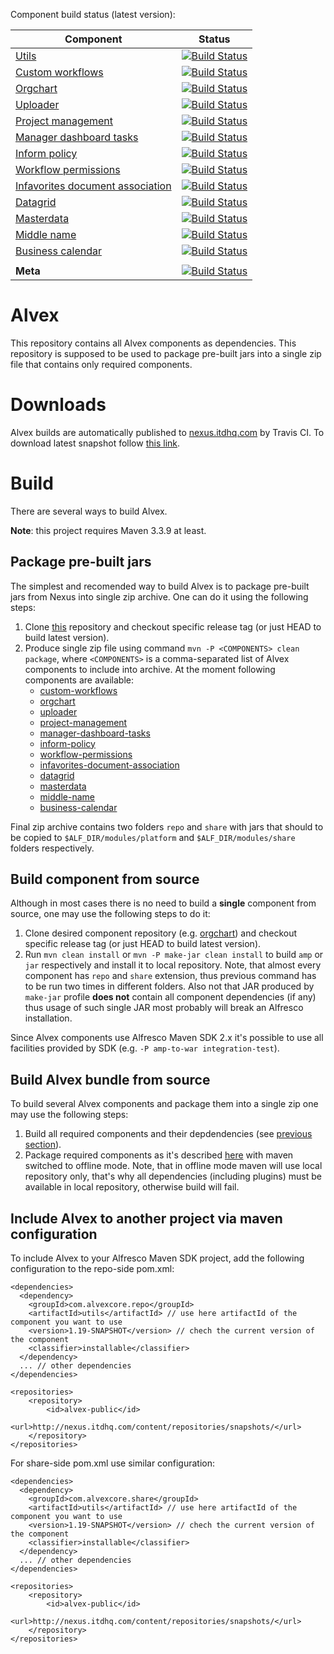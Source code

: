 Component build status (latest version):

| Component                                                                                                | Status                                                                                                                                                                                |
|----------------------------------------------------------------------------------------------------------|---------------------------------------------------------------------------------------------------------------------------------------------------------------------------------------|
| [Utils](https://github.com/ITDSystems/alvex-utils)                                                       | [![Build Status](https://travis-ci.org/ITDSystems/alvex-utils.svg?branch=master)](https://travis-ci.org/ITDSystems/alvex-utils)                                                       |
| [Custom workflows](https://github.com/ITDSystems/alvex-custom-workflows)                                 | [![Build Status](https://travis-ci.org/ITDSystems/alvex-custom-workflows.svg?branch=master)](https://travis-ci.org/ITDSystems/alvex-custom-workflows)                                 |
| [Orgchart](https://github.com/ITDSystems/alvex-orgchart)                                                 | [![Build Status](https://travis-ci.org/ITDSystems/alvex-orgchart.svg?branch=master)](https://travis-ci.org/ITDSystems/alvex-orgchart)                                                 |
| [Uploader](https://github.com/ITDSystems/alvex-uploader)                                                 | [![Build Status](https://travis-ci.org/ITDSystems/alvex-uploader.svg?branch=master)](https://travis-ci.org/ITDSystems/alvex-uploader)                                                 |
| [Project management](https://github.com/ITDSystems/alvex-project-management)                             | [![Build Status](https://travis-ci.org/ITDSystems/alvex-project-management.svg?branch=master)](https://travis-ci.org/ITDSystems/alvex-project-management)                             |
| [Manager dashboard tasks](https://github.com/ITDSystems/alvex-manager-dashboard-tasks)                   | [![Build Status](https://travis-ci.org/ITDSystems/alvex-manager-dashboard-tasks.svg?branch=master)](https://travis-ci.org/ITDSystems/alvex-manager-dashboard-tasks)                   |
| [Inform policy](https://github.com/ITDSystems/alvex-inform-policy-extension)                             | [![Build Status](https://travis-ci.org/ITDSystems/alvex-inform-policy-extension.svg?branch=master)](https://travis-ci.org/ITDSystems/alvex-inform-policy-extension)                   |
| [Workflow permissions](https://github.com/ITDSystems/alvex-workflow-permissions)                         | [![Build Status](https://travis-ci.org/ITDSystems/alvex-workflow-permissions.svg?branch=master)](https://travis-ci.org/ITDSystems/alvex-workflow-permissions)                         |
| [Infavorites document association](https://github.com/ITDSystems/alvex-infavorites-document-association) | [![Build Status](https://travis-ci.org/ITDSystems/alvex-infavorites-document-association.svg?branch=master)](https://travis-ci.org/ITDSystems/alvex-infavorites-document-association) |
| [Datagrid](https://github.com/ITDSystems/alvex-datagrid)                                                 | [![Build Status](https://travis-ci.org/ITDSystems/alvex-datagrid.svg?branch=master)](https://travis-ci.org/ITDSystems/alvex-datagrid)                                                 |
| [Masterdata](https://github.com/ITDSystems/alvex-masterdata)                                             | [![Build Status](https://travis-ci.org/ITDSystems/alvex-masterdata.svg?branch=master)](https://travis-ci.org/ITDSystems/alvex-masterdata)                                             |
| [Middle name](https://github.com/ITDSystems/alvex-middle-name)                                           | [![Build Status](https://travis-ci.org/ITDSystems/alvex-middle-name.svg?branch=master)](https://travis-ci.org/ITDSystems/alvex-middle-name)                                           |
| [Business calendar](https://github.com/ITDSystems/alvex-business-calendar)                               | [![Build Status](https://travis-ci.org/ITDSystems/alvex-business-calendar.svg?branch=master)](https://travis-ci.org/ITDSystems/alvex-business-calendar)                               |
|                                                                                                          |                                                                                                                                                                                       |
| **Meta**                                                                                                 | [![Build Status](https://travis-ci.org/ITDSystems/alvex.svg?branch=master)](https://travis-ci.org/ITDSystems/alvex)                                                                   |


# Alvex

This repository contains all Alvex components as dependencies. This repository is supposed to be used to package 
pre-built jars into a single zip file that contains only required components.

# Downloads

Alvex builds are automatically published to [nexus.itdhq.com](http://nexus.itdhq.com) by Travis CI. To download latest snapshot follow [this link](http://nexus.itdhq.com/service/local/artifact/maven/redirect?r=snapshots&g=com.alvexcore&a=alvex&e=zip&v=LATEST).

# Build

There are several ways to build Alvex.

**Note**: this project requires Maven 3.3.9 at least.


## Package pre-built jars

The simplest and recomended way to build Alvex is to package pre-built jars from Nexus into single zip archive. One can do it using the following steps:

1. Clone [this](https://github.com/ITDSystems/alvex) repository and checkout specific release tag (or just HEAD to build latest version).
2. Produce single zip file using command `mvn -P <COMPONENTS> clean package`, where `<COMPONENTS>` is a comma-separated list of Alvex components to include into archive. At the moment following components are available:
   * [custom-workflows](https://github.com/ITDSystems/alvex-custom-workflows)
   * [orgchart](https://github.com/ITDSystems/alvex-orgchart)
   * [uploader](https://github.com/ITDSystems/alvex-uploader)
   * [project-management](https://github.com/ITDSystems/alvex-project-management)
   * [manager-dashboard-tasks](https://github.com/ITDSystems/alvex-manager-dashboard-tasks)
   * [inform-policy](https://github.com/ITDSystems/alvex-inform-policy-extension)
   * [workflow-permissions](https://github.com/ITDSystems/alvex-workflow-permissions)
   * [infavorites-document-association](https://github.com/ITDSystems/alvex-infavorites-document-association)
   * [datagrid](https://github.com/ITDSystems/alvex-datagrid)
   * [masterdata](https://github.com/ITDSystems/alvex-masterdata)
   * [middle-name](https://github.com/ITDSystems/alvex-middle-name)
   * [business-calendar](https://github.com/ITDSystems/alvex-business-calendar)

Final zip archive contains two folders `repo` and `share` with jars that should to be copied to `$ALF_DIR/modules/platform` and `$ALF_DIR/modules/share` folders respectively.

## Build component from source

Although in most cases there is no need to build a **single** component from source, one may use the following steps to do it:

1. Clone desired component repository (e.g. [orgchart](https://github.com/ITDSystems/alvex-orgchart)) and checkout specific release tag (or just HEAD to build latest version).
2. Run `mvn clean install` or `mvn -P make-jar clean install` to build `amp` or `jar` respectively and install it to local repository. Note, that almost every component has `repo` and `share` extension, thus previous command has to be run two times in different folders. Also not that JAR produced by `make-jar` profile **does not** contain all component dependencies (if any) thus usage of such single JAR most probably will break an Alfresco installation.

Since Alvex components use Alfresco Maven SDK 2.x it's possible to use all facilities provided by SDK (e.g. `-P amp-to-war integration-test`).

## Build Alvex bundle from source


To build several Alvex components and package them into a single zip one may use the following steps:

1. Build all required components and their depdendencies (see [previous section](#build-component-from-source)).
2. Package required components as it's described [here](#package-pre-built-jars) with maven switched to offline mode. Note, that in offline mode maven will use local repository only, that's why all dependencies (including plugins) must be available in local repository, otherwise build will fail.

## Include Alvex to another project via maven configuration

To include Alvex to your Alfresco Maven SDK project, add the following configuration to the repo-side pom.xml:

```
<dependencies>
  <dependency>
    <groupId>com.alvexcore.repo</groupId>
    <artifactId>utils</artifactId> // use here artifactId of the component you want to use
    <version>1.19-SNAPSHOT</version> // chech the current version of the component
    <classifier>installable</classifier>
  </dependency>
  ... // other dependencies
</dependencies>

<repositories>
    <repository>
        <id>alvex-public</id>
        <url>http://nexus.itdhq.com/content/repositories/snapshots/</url>
    </repository>
</repositories>
```

For share-side pom.xml use similar configuration:
```
<dependencies>
  <dependency>
    <groupId>com.alvexcore.share</groupId>
    <artifactId>utils</artifactId> // use here artifactId of the component you want to use
    <version>1.19-SNAPSHOT</version> // chech the current version of the component
    <classifier>installable</classifier>
  </dependency>
  ... // other dependencies
</dependencies>

<repositories>
    <repository>
        <id>alvex-public</id>
        <url>http://nexus.itdhq.com/content/repositories/snapshots/</url>
    </repository>
</repositories>
```
